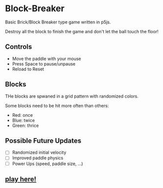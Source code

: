 # Block-Breaker
Basic Brick/Block Breaker type game written in p5js.

Destroy all the block to finish the game and don't let the ball touch the floor!

## Controls

- Move the paddle with your mouse
- Press Space to pause/unpause
- Reload to Reset

## Blocks

THe blocks are spwaned in a grid pattern with randomized colors.

Some blocks need to be hit more often than others:
- Red: once
- Blue: twice
- Green: thrice

## Possible Future Updates

- [ ] Randomized initial velocity
- [ ] Improved paddle physics
- [ ] Power Ups (speed, paddle size, ...)

## [play here!](https://lvttl.github.io/Block-Breaker)